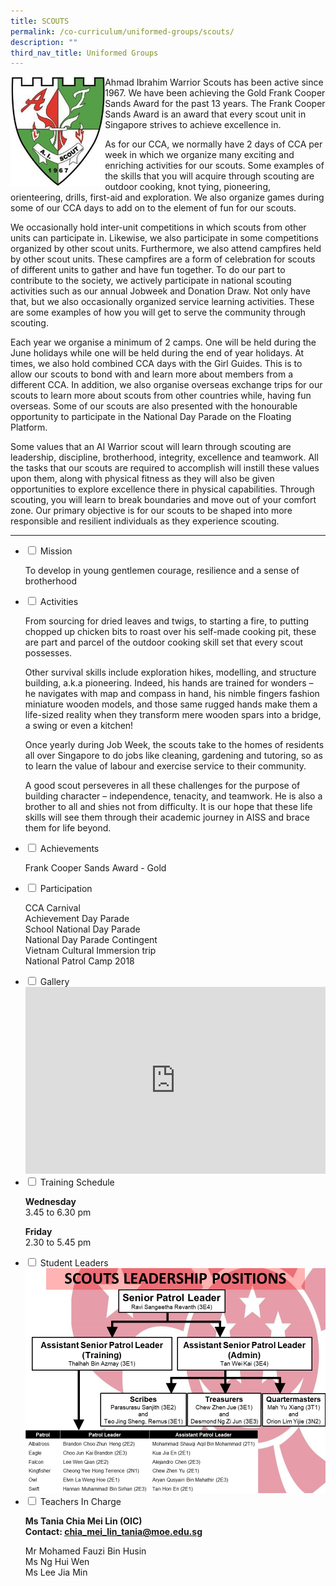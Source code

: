 ```yaml
---
title: SCOUTS
permalink: /co-curriculum/uniformed-groups/scouts/
description: ""
third_nav_title: Uniformed Groups
---
```


<img style="width: 30%;" src="/images/scout%20logo.jpg" align = "left"/>
<p>Ahmad Ibrahim Warrior Scouts has been active since 1967. We have been achieving the Gold Frank Cooper Sands Award for the past 13 years. The Frank Cooper Sands Award is an award that every scout unit in Singapore strives to achieve excellence in.</p>
<p>As for our CCA, we normally have 2 days of CCA per week in which we organize many exciting and enriching activities for our scouts. Some examples of the skills that you will acquire through scouting are outdoor cooking, knot tying, pioneering, orienteering, drills, first-aid and exploration. We also organize games during some of our CCA days to add on to the element of fun for our scouts.</p>
<p>We occasionally hold inter-unit competitions in which scouts from other units can participate in. Likewise, we also participate in some competitions organized by other scout units. Furthermore, we also attend campfires held by other scout units. These campfires are a form of celebration for scouts of different units to gather and have fun together. To do our part to contribute to the society, we actively participate in national scouting activities such as our annual Jobweek and Donation Draw. Not only have that, but we also occasionally organized service learning activities. These are some examples of how you will get to serve the community through scouting.</p>
<p>Each year we organise a minimum of 2 camps. One will be held during the June holidays while one will be held during the end of year holidays. At times, we also hold combined CCA days with the Girl Guides. This is to allow our scouts to bond with and learn more about members from a different CCA. In addition, we also organise overseas exchange trips for our scouts to learn more about scouts from other countries while, having fun overseas. Some of our scouts are also presented with the honourable opportunity to participate in the National Day Parade on the Floating Platform.&nbsp;</p>
<p>Some values that an AI Warrior scout will learn through scouting are leadership, discipline, brotherhood, integrity, excellence and teamwork. All the tasks that our scouts are required to accomplish will instill these values upon them, along with physical fitness as they will also be given opportunities to explore excellence there in physical capabilities. Through scouting, you will learn to break boundaries and move out of your comfort zone. Our primary objective is for our scouts to be shaped into more responsible and resilient individuals as they experience scouting.</p>
<hr>
<ul class="jekyllcodex_accordion">
<li><input id="accordion1" type="checkbox" /> <label for="accordion1">Mission</label>
<div>
<p>To develop in young gentlemen courage, resilience and a sense of brotherhood</p>
</div>
</li>
<li><input id="accordion2" type="checkbox" /> <label for="accordion2">Activities</label>
<div>
<p>From sourcing for dried leaves and twigs, to starting a fire, to putting chopped up chicken bits to roast over his self-made cooking pit, these are part and parcel of the outdoor cooking skill set that every scout possesses.</p>
<p>Other survival skills include exploration hikes, modelling, and structure building, a.k.a pioneering. Indeed, his hands are trained for wonders &ndash; he navigates with map and compass in hand, his nimble fingers fashion miniature wooden models, and those same rugged hands make them a life-sized reality when they transform mere wooden spars into a bridge, a swing or even a kitchen!</p>
<p>Once yearly during Job Week, the scouts take to the homes of residents all over Singapore to do jobs like cleaning, gardening and tutoring, so as to learn the value of labour and exercise service to their community.</p>
<p>A good scout perseveres in all these challenges for the purpose of building character &ndash; independence, tenacity, and teamwork. He is also a brother to all and shies not from difficulty. It is our hope that these life skills will see them through their academic journey in AISS and brace them for life beyond.</p>
</div>
</li>
<li><input id="accordion3" type="checkbox" /> <label for="accordion3">Achievements</label>
<div>
<p>Frank Cooper Sands Award - Gold</p>
</div>
</li>
<li><input id="accordion4" type="checkbox" /> <label for="accordion4">Participation</label>
<div>
<p>CCA Carnival<br />Achievement Day Parade<br />School National Day Parade<br />National Day Parade Contingent<br />Vietnam Cultural Immersion trip<br />National Patrol Camp 2018</p>
</div>
</li>
<li><input id="accordion5" type="checkbox" /> <label for="accordion5">Gallery</label>
<div>
<iframe src="https://docs.google.com/presentation/d/e/2PACX-1vQqfpA8t5FLMQsqXyrFqgFmPJ1VV6qGuhnC2QZH1-aBH7-4rUG0Avll3pEtM8iAkbgju7FUIYQyDwGn/embed?start=false&loop=false&delayms=5000" frameborder="0" width="480" height="299" allowfullscreen="true"></iframe>
</div>
</li>
<li><input id="accordion6" type="checkbox" /> <label for="accordion6">Training Schedule</label>
<div>
<p><strong>Wednesday</strong><br />3.45 to 6.30 pm</p>
<p><strong>Friday</strong><br />2.30 to 5.45 pm</p>
</div>
</li>
<li><input id="accordion7" type="checkbox" /> <label for="accordion7">Student Leaders</label>
<div>
<img src="/images/AIWS%20Leadership%20Position%20(Scouts).jpg">
</div>
</li>
<li><input id="accordion8" type="checkbox" /> <label for="accordion8">Teachers In Charge</label>
<div>
<p><strong>Ms Tania Chia Mei Lin (OIC)<br /></strong><strong>Contact:&nbsp;<a href="mailto:chia_mei_lin_tania@moe.edu.sg" target="">chia_mei_lin_tania@moe.edu.sg</a></strong></p>
<p>Mr Mohamed Fauzi Bin Husin<br />Ms Ng Hui Wen<br />Ms Lee Jia Min</p>
</div>
</li>
</ul>